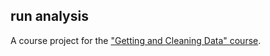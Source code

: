 ## run analysis
A course project for the <a href="https://www.coursera.org/course/getdata">"Getting and Cleaning Data" course</a>.


